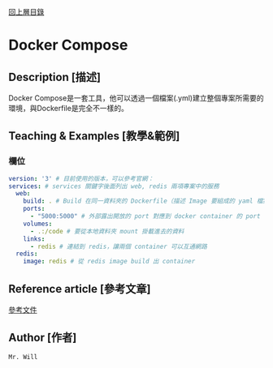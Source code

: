 [回上層目錄](../README.md)

# Docker Compose

## **Description [描述]**
Docker Compose是一套工具，他可以透過一個檔案(.yml)建立整個專案所需要的環境，與Dockerfile是完全不一樣的。

## **Teaching & Examples [教學&範例]**
### 欄位
```yml
version: '3' # 目前使用的版本，可以參考官網：
services: # services 關鍵字後面列出 web, redis 兩項專案中的服務
  web:
    build: . # Build 在同一資料夾的 Dockerfile（描述 Image 要組成的 yaml 檔案）成 container
    ports:
      - "5000:5000" # 外部露出開放的 port 對應到 docker container 的 port
    volumes:
      - .:/code # 要從本地資料夾 mount 掛載進去的資料
    links:
      - redis # 連結到 redis，讓兩個 container 可以互通網路
  redis:
    image: redis # 從 redis image build 出 container
```

## **Reference article [參考文章]**
[參考文件](https://blog.techbridge.cc/2018/09/07/docker-compose-tutorial-intro/)

## **Author [作者]**
`Mr. Will`

